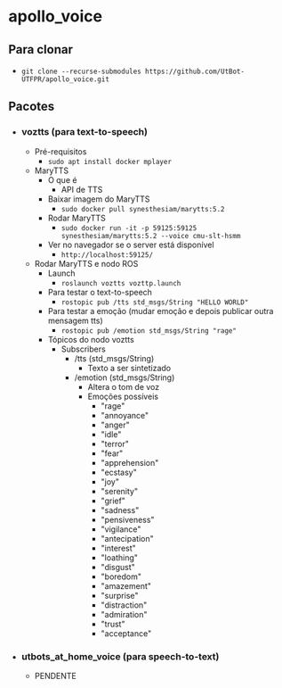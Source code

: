 # apollo_voice

## Para clonar
- ```git clone --recurse-submodules https://github.com/UtBot-UTFPR/apollo_voice.git```

## Pacotes
- ### voztts (para text-to-speech)
    - Pré-requisitos
        - ```sudo apt install docker mplayer```
    - MaryTTS
        - O que é
            - API de TTS
        - Baixar imagem do MaryTTS
            - ```sudo docker pull synesthesiam/marytts:5.2```
        - Rodar MaryTTS
            - ```sudo docker run -it -p 59125:59125 synesthesiam/marytts:5.2 --voice cmu-slt-hsmm```
        - Ver no navegador se o server está disponível
            - ```http://localhost:59125/```
    - Rodar MaryTTS e nodo ROS
        - Launch
            - ```roslaunch voztts vozttp.launch```
        - Para testar o text-to-speech
            - ```rostopic pub /tts std_msgs/String "HELLO WORLD"```
        - Para testar a emoção (mudar emoção e depois publicar outra mensagem tts)
            - ```rostopic pub /emotion std_msgs/String "rage"```
        - Tópicos do nodo voztts
            - Subscribers
                - /tts (std_msgs/String)
                    - Texto a ser sintetizado
                - /emotion (std_msgs/String)
                    - Altera o tom de voz
                    - Emoções possíveis
                        - "rage"
                        - "annoyance"
                        - "anger"
                        - "idle"
                        - "terror"
                        - "fear"
                        - "apprehension"
                        - "ecstasy"
                        - "joy"
                        - "serenity"
                        - "grief"
                        - "sadness"
                        - "pensiveness"
                        - "vigilance"
                        - "antecipation"
                        - "interest"
                        - "loathing"
                        - "disgust"
                        - "boredom"
                        - "amazement"
                        - "surprise"
                        - "distraction"
                        - "admiration"
                        - "trust"
                        - "acceptance"
        
- ### utbots_at_home_voice (para speech-to-text)
    - PENDENTE